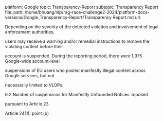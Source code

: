 platform: Google
topic: Transparency-Report
subtopic: Transparency Report
file_path: /home/bhuang/nlp/rag-race-challenge2-2024/platform-docs-versions/Google_Transparency-Report/Transparency Report.md
url: <EMPTY>

Depending on the severity of the detected violation and involvement of legal enforcement authorities,

users may receive a warning and/or remedial instructions to remove the violating content before their

account is suspended. During the reporting period, there were 1,975 Google-wide account-level

suspensions of EU users who posted manifestly illegal content across Google services, but not

necessarily limited to VLOPs.



6.2 Number of suspensions for Manifestly Unfounded Notices imposed

pursuant to Article 23

Article 24(1), point (b)